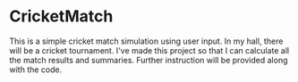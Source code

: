 # CricketMatch
This is a simple cricket match simulation using user input. In my hall, there will be a cricket tournament. I've made this project so that I can calculate all the match results and summaries. Further instruction will be provided along with the code.
